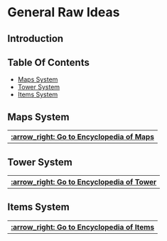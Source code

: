 # General Raw Ideas

## Introduction

## Table Of Contents

- <a href="#maps-system"> Maps System </a>
- <a href="#tower-system"> Tower System </a>
- <a href="#items-system"> Items System </a>

## Maps System

<div align="right"><table><tr><th><a href="./Maps-System/Encyclopedia-Of-Maps.md">  :arrow_right: Go to Encyclopedia of Maps  </a></th></tr></table></div>

## Tower System

<div align="right"><table><tr><th><a href="./Tower-System/Encyclopedia-Of-Tower.md">  :arrow_right: Go to Encyclopedia of Tower  </a></th></tr></table></div>

## Items System

<div align="right"><table><tr><th><a href="./Items-System/Encyclopedia-Of-Items.md">  :arrow_right: Go to Encyclopedia of Items  </a></th></tr></table></div>
